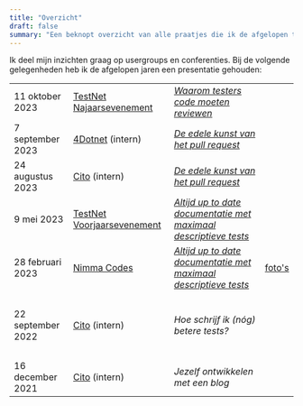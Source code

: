 ```yaml
---
title: "Overzicht"
draft: false
summary: "Een beknopt overzicht van alle praatjes die ik de afgelopen tijd heb gehouden."
---
```


Ik deel mijn inzichten graag op usergroups en conferenties. Bij de volgende gelegenheden heb ik de afgelopen jaren een presentatie gehouden:


|                   |                                                    |                                                                  |     |
| ----------------- | -------------------------------------------------- | ---------------------------------------------------------------- | --- |
| 11 oktober 2023   | [TestNet Najaarsevenement](https://www.testnet.org/) | [*Waarom testers code moeten reviewen*](/talks/waarom-testers-code-moeten-reviewen/) |     |
| 7 september 2023  | [4Dotnet](https://www.4dotnet.nl/) (intern)        | [*De edele kunst van het pull request*](/talks/de-edele-kunst-van-het-pull-request/) |     |
| 24 augustus 2023  | [Cito](https://www.cito.nl/) (intern)              | [*De edele kunst van het pull request*](/talks/de-edele-kunst-van-het-pull-request/) |     |
| 9 mei 2023        | [TestNet Voorjaarsevenement](https://www.testnet.org/) | [*Altijd up to date documentatie met maximaal descriptieve tests*](/talks/altijd-up-to-date-documentatie-met-maximaal-descriptieve-tests/) |     |
| 28 februari 2023  | [Nimma Codes](https://www.nimma.codes/)            | [*Altijd up to date documentatie met maximaal descriptieve tests*](/talks/altijd-up-to-date-documentatie-met-maximaal-descriptieve-tests/) | [foto's](https://www.meetup.com/nimma-codes-meetup-group/photos/33300229/) |
| <br/>             |                                                    |                                                                  |     |
| 22 september 2022 | [Cito](https://www.cito.nl/) (intern)              | *Hoe schrijf ik (nóg) betere tests?*                             |     |
| <br/>             |                                                    |                                                                  |     |
| 16 december 2021  | [Cito](https://www.cito.nl/) (intern)              | *Jezelf ontwikkelen met een blog*                                |     |
